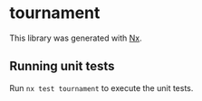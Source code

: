 # tournament

This library was generated with [Nx](https://nx.dev).

## Running unit tests

Run `nx test tournament` to execute the unit tests.
